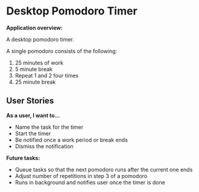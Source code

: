 # Desktop Pomodoro Timer

**Application overview:**

A desktop pomodoro timer.

A single pomodoro consists of the following:

1. 25 minutes of work
2. 5 minute break
3. Repeat 1 and 2 four times
4. 25 minute break


## User Stories 

**As a user, I want to...**
- Name the task for the timer
- Start the timer
- Be notified once a work period or break ends
- Dismiss the notification

**Future tasks:**
- Queue tasks so that the next pomodoro runs after the current one ends
- Adjust number of repetitions in step 3 of a pomodoro
- Runs in background and notifies user once the timer is done